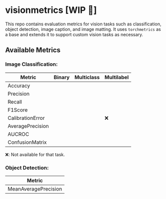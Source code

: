 # visionmetrics [WIP :construction:]

This repo contains evaluation metrics for vision tasks such as classification, object detection, image caption, and image matting. It uses `torchmetrics` as a base and extends it to support custom vision tasks as necessary.

## Available Metrics

### Image Classification:


| Metric                         |  Binary | Multiclass | Multilabel |                                                           
| ------------------------------ | --------|------------|------------|
| Accuracy                       |         |             |           |     
| Precision                      |         |             |           |       
| Recall                         |         |             |           |                             
| F1Score                        |         |             |           |                             
| CalibrationError               |         |             | ❌        |                                                               
| AveragePrecision               |         |             |           |                                                              
| AUCROC                         |         |             |           |                                                             
| ConfusionMatrix                |         |             |           |                                                            

❌: Not available for that task. 


### Object Detection:

| Metric                                   |                                                                
| ---------------------------------------- | 
| MeanAveragePrecision                     |                         

